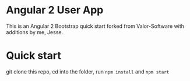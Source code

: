 # Angular 2 User App

This is an Angular 2 Bootstrap quick start forked from Valor-Software with additions by me, Jesse.

# Quick start

git clone this repo,
cd into the folder,
run `npm install` and `npm start`

